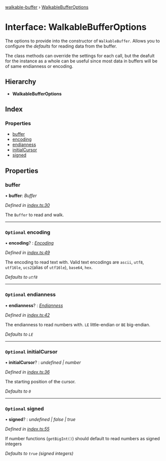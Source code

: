 [walkable-buffer](../README.md) › [WalkableBufferOptions](walkablebufferoptions.md)

# Interface: WalkableBufferOptions

The options to provide into the constructor of `WalkableBuffer`.
Allows you to configure the _defaults_ for reading data from the buffer.

The class methods can override the settings for each call, but the deafult for the instance as a whole
can be useful since most data in buffers will be of same endianness or encoding.

## Hierarchy

* **WalkableBufferOptions**

## Index

### Properties

* [buffer](walkablebufferoptions.md#buffer)
* [encoding](walkablebufferoptions.md#optional-encoding)
* [endianness](walkablebufferoptions.md#optional-endianness)
* [initialCursor](walkablebufferoptions.md#optional-initialcursor)
* [signed](walkablebufferoptions.md#optional-signed)

## Properties

###  buffer

• **buffer**: *Buffer*

*Defined in [index.ts:30](https://github.com/oBusk/walkable-buffer/blob/63839f8/src/index.ts#L30)*

The `Buffer` to read and walk.

___

### `Optional` encoding

• **encoding**? : *[Encoding](../README.md#encoding)*

*Defined in [index.ts:49](https://github.com/oBusk/walkable-buffer/blob/63839f8/src/index.ts#L49)*

The encoding to read text with.
Valid text encodings are `ascii`, `utf8`, `utf16le`, `ucs2`(alias of `utf16le`), `base64`, `hex`.

_Defaults to `utf8`_

___

### `Optional` endianness

• **endianness**? : *[Endianness](../README.md#endianness)*

*Defined in [index.ts:42](https://github.com/oBusk/walkable-buffer/blob/63839f8/src/index.ts#L42)*

The endianness to read numbers with. `LE` little-endian or `BE` big-endian.

_Defaults to `LE`_

___

### `Optional` initialCursor

• **initialCursor**? : *undefined | number*

*Defined in [index.ts:36](https://github.com/oBusk/walkable-buffer/blob/63839f8/src/index.ts#L36)*

The starting position of the cursor.

_Defaults to `0`_

___

### `Optional` signed

• **signed**? : *undefined | false | true*

*Defined in [index.ts:55](https://github.com/oBusk/walkable-buffer/blob/63839f8/src/index.ts#L55)*

If number functions (`getBigInt()`) should default to read numbers as signed integers

_Defaults to `true` (signed integers)_
